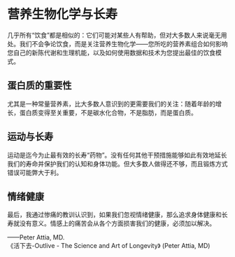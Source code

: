 # 营养生物化学与长寿
几乎所有“饮食”都是相似的：它们可能对某些人有帮助，但对大多数人来说毫无用处。我们不会争论饮食，而是关注营养生物化学——您所吃的营养素组合如何影响您自己的新陈代谢和生理机能，以及如何使用数据和技术为您提出最佳的饮食模式。

## 蛋白质的重要性
尤其是一种常量营养素，比大多数人意识到的更需要我们的关注：随着年龄的增长，蛋白质变得至关重要，不是碳水化合物，不是脂肪，而是蛋白质。

## 运动与长寿
运动是迄今为止最有效的长寿“药物”。没有任何其他干预措施能够如此有效地延长我们的寿命并保护我们的认知和身体功能。但大多数人做得还不够，而且锻炼方式错误可能弊大于利。

## 情绪健康
最后，我通过惨痛的教训认识到，如果我们忽视情绪健康，那么追求身体健康和长寿就没有意义。情感上的痛苦会从各个方面损害我们的健康，必须加以解决。

——Peter Attia, MD.  
《活下去-Outlive - The Science and Art of Longevity》 (Peter Attia, MD)
